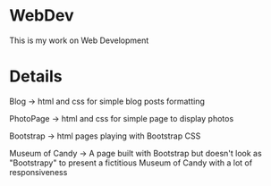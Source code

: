 # WebDev
This is my work on Web Development

# Details
Blog -> html and css for simple blog posts formatting

PhotoPage -> html and css for simple page to display photos

Bootstrap -> html pages playing with Bootstrap CSS

Museum of Candy -> A page built with Bootstrap but doesn't look as "Bootstrapy" to present a fictitious Museum of Candy with a lot of responsiveness
